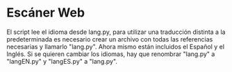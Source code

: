 # Escáner Web

El script lee el idioma desde lang.py, para utilizar una traducción distinta a la predeterminada es necesario crear un archivo con todas las referencias necesarias y llamarlo "lang.py". Ahora mismo están incluidos el Español y el Inglés.
Si se quieren cambiar los idiomas, hay que renombrar "lang.py" a "langEN.py" y "langES.py" a "lang.py".

